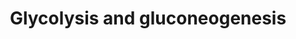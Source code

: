 ---
annotations:
- id: PW:0000641
  parent: regulatory pathway
  type: Pathway Ontology
  value: gluconeogenesis pathway
- id: PW:0000025
  parent: classic metabolic pathway
  type: Pathway Ontology
  value: glycolysis/gluconeogenesis pathway
- id: PW:0000640
  parent: classic metabolic pathway
  type: Pathway Ontology
  value: glycolysis pathway
authors:
- Kdahlquist
- MaintBot
- Thomas
- AlexanderPico
- Khanspers
- Mkutmon
- Egonw
- DeSl
- Eweitz
citedin:
- link: PMC3521174
  title: IntPath--an integrated pathway gene relationship database for model organisms
    and important pathogens (2012)
description: Gluconeogenesis is the generation of glucose from non-sugar carbon substrates
  such as pyruvate, lactate, glycerol, and glucogenic amino acids (primarily alanine
  and glutamine). The process is essentially the reversal of the glycolysis pathway.
  The pathway is particularly important in animals, as the production of glucose from
  other metabolites is necessary for use as a fuel source by the brain, testes, erythrocytes
  and kidney medulla, all of which can use only glucose as the energy source. Gluconeogenesis
  in animals is perfomed mostly in the liver. The pathway is carried by cytoplasmic
  enzymes to the level of glucose-6-phosphate. Since free glucose tends to freely
  diffuse out of the cell, actual glucose formation is carried out in the lumen of
  the endoplasmic reticulum by gluocose-6-phosphatase . Glucose is then shuttled into
  the cytosol by glucose transporters. The main souces of carbon for gluconeogenesis
  in animals is lactate, formed in skeletal muscle cells during anaerobic glycolysis
  and carried to the liver in the blood stream. The conversion of glucose into lactate
  by glycolysis and back to glucose by gluconeogenesis is referred to as the Cori
  Cycle.   Pathway summary from [http://biocyc.org/ MetaCyc]
last-edited: 2021-05-20
organisms:
- Saccharomyces cerevisiae
redirect_from:
- /index.php/Pathway:WP515
- /instance/WP515
- /instance/WP515_rr117299
revision: r117299
schema-jsonld:
- '@context': https://schema.org/
  '@id': https://wikipathways.github.io/pathways/WP515.html
  '@type': Dataset
  creator:
    '@type': Organization
    name: WikiPathways
  description: Gluconeogenesis is the generation of glucose from non-sugar carbon
    substrates such as pyruvate, lactate, glycerol, and glucogenic amino acids (primarily
    alanine and glutamine). The process is essentially the reversal of the glycolysis
    pathway. The pathway is particularly important in animals, as the production of
    glucose from other metabolites is necessary for use as a fuel source by the brain,
    testes, erythrocytes and kidney medulla, all of which can use only glucose as
    the energy source. Gluconeogenesis in animals is perfomed mostly in the liver.
    The pathway is carried by cytoplasmic enzymes to the level of glucose-6-phosphate.
    Since free glucose tends to freely diffuse out of the cell, actual glucose formation
    is carried out in the lumen of the endoplasmic reticulum by gluocose-6-phosphatase
    . Glucose is then shuttled into the cytosol by glucose transporters. The main
    souces of carbon for gluconeogenesis in animals is lactate, formed in skeletal
    muscle cells during anaerobic glycolysis and carried to the liver in the blood
    stream. The conversion of glucose into lactate by glycolysis and back to glucose
    by gluconeogenesis is referred to as the Cori Cycle.   Pathway summary from [http://biocyc.org/
    MetaCyc]
  keywords:
  - 1,3-Bisphosphoglycerate
  - 2-Phosphoglycerate
  - 3-Phosphoglycerate
  - ACS1 (mt)
  - ACS2
  - ADH1
  - ADH2
  - ADH3 (mt)
  - ADH4 (mt)
  - ADH5
  - ALD4 (mt)
  - ALD6
  - Acetaldehyde
  - Acetate
  - Acetyl-CoA
  - CDC19
  - Dihydroxyacetone phosphate
  - ENO1
  - ENO2
  - Ethanol
  - FBA1
  - FBP1
  - Fructose-1,6-bisphosphate
  - Fructose-6-phosphate
  - GLK1
  - GPM1
  - Glucose
  - Glucose 6-phosphate
  - Glyceraldehyde-3-phosphate
  - HXK1
  - HXK2
  - LAT1
  - LPD1
  - MAE1
  - MDH1 (mt)
  - MDH2
  - MDH3
  - Malate
  - OAC1
  - Oxaloacetate
  - PCK1
  - PDA1
  - PDB1
  - PDC1
  - PDC5
  - PDC6
  - PDX1
  - PFK1
  - PFK2
  - PGI1
  - PGK1
  - PYC1
  - PYC2
  - PYK2
  - Phosphoenolpyruvate
  - Pyruvate
  - TDH1
  - TDH2
  - TDH3
  - TPI1
  license: CC0
  name: Glycolysis and gluconeogenesis
seo: CreativeWork
title: Glycolysis and gluconeogenesis
wpid: WP515
---